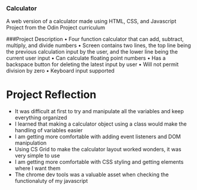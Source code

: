 ### Calculator
A web version of a calculator made using HTML, CSS, and Javascript<br>
Project from the Odin Project curriculum

###Project Description
  • Four function calculator that can add, subtract, multiply, and divide numbers
  • Screen contains two lines, the top line being the previous calculation input by
    the user, and the lower line being the current user input
  • Can calculate floating point numbers
  • Has a backspace button for deleting the latest input by user
  • Will not permit division by zero
  • Keyboard input supported
    
<h1>Project Reflection</h1>
  <ul>
    <li>It was difficult at first to try and manipulate all the variables and keep
        everything organized</li>  
    <li>I learned that making a calculator object using a class would make the handling of
    variables easier</li>
    <li>I am getting more comfortable with adding event listeners and DOM manipulation</li>
    <li>Using CS Grid to make the calculator layout worked wonders, it was very simple to use</li>
    <li>I am getting more comfortable with CSS styling and getting elements where I want them</li>
    <li>The chrome dev tools was a valuable asset when checking the functionaluty of my javascript</li>
  </ul>

